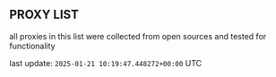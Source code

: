 ## PROXY LIST

all proxies in this list were collected from open sources and tested for functionality

last update: `2025-01-21 10:19:47.448272+00:00` UTC